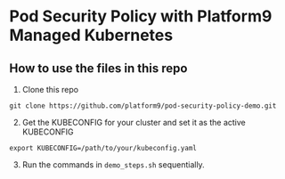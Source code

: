 # Pod Security Policy with Platform9 Managed Kubernetes

## How to use the files in this repo
1. Clone this repo
```
git clone https://github.com/platform9/pod-security-policy-demo.git
```
2. Get the KUBECONFIG for your cluster and set it as the active KUBECONFIG
```
export KUBECONFIG=/path/to/your/kubeconfig.yaml
```
3. Run the commands in `demo_steps.sh` sequentially.